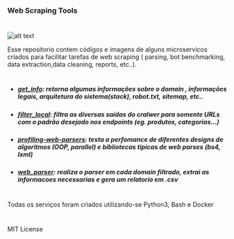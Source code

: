 ### Web Scraping Tools
#
![alt text](https://cdn-images-1.medium.com/max/1600/1*Womq16d7_MyHvYsmcemEFQ.png)

Esse repositorio contem códigos e imagens de alguns microservicos criados para facilitar tarefas de web scraping ( parsing, bot benchmarking, data extraction,data cleaning, reports, etc..).
#
 
-  ##### *[get_info](https://github.com/g-freire/web-scraping-tools/tree/master/get_info_tool)*:  *retorna algumas informações sobre o domain , informações legais, arquitetura do sistema(stack), robot.txt, sitemap, etc..*

- ##### *[filter_local](https://github.com/g-freire/web-scraping-tools/tree/master/filter_local_tool)*: *filtra as diversas saídas do cralwer para somente URLs com o padrão desejado nos endpoints (eg. produtos, categorias...)*

- ##### *[profiling-web-parsers](https://github.com/g-freire/web-scraping-tools/tree/master/profiling-parser-designs)*: *testa a perfomance de diferentes designs de algoritmos (OOP, parallel) e bibliotecas tipicas de web parses (bs4, lxml)*

-  #####  *[web_parser](https://github.com/g-freire/web-scraping-tools/tree/master/parser_tool)*: *realiza o parser em cada domain filtrado, extrai as informacoes necessarias e gera um relatorio em .csv*

#
 Todas os serviços foram criados utilizando-se Python3, Bash e Docker
#
MIT License
#
